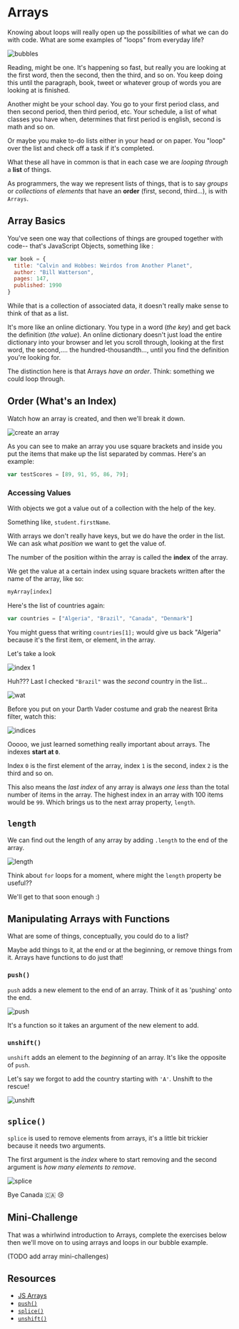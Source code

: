 # Arrays

Knowing about loops will really open up the possibilities of what we can do with code.  What are some examples of "loops" from everyday life?

![bubbles](https://media.giphy.com/media/W8OfQ8S1PXWKY/giphy.gif)

Reading, might be one. It's happening so fast, but really you are looking at the first word, then the second, then the third, and so on. You keep doing this until the paragraph, book, tweet or whatever group of words you are looking at is finished.

Another might be your school day. You go to your first period class, and then second period, then third period, etc.  Your schedule, a list of what classes you have when, determines that first period is english, second is math and so on.

Or maybe you make to-do lists either in your head or on paper.  You "loop" over the list and check off a task if it's completed.

What these all have in common is that in each case we are *looping through* a **list** of things.

As programmers, the way we represent lists of things, that is to say *groups* or *collections* of *elements* that have an **order** (first, second, third...), is with `Arrays`.

## Array Basics

You've seen one way that collections of things are grouped together with code-- that's JavaScript Objects, something like :

```javascript
var book = {
  title: "Calvin and Hobbes: Weirdos from Another Planet",
  author: "Bill Watterson",
  pages: 147,
  published: 1990
}
```

While that is a collection of associated data, it doesn't really make sense to think of that as a list.  

It's more like an online dictionary. You type in a word (*the key*) and get back the definition (*the value*). An online dictionary doesn't just load the entire dictionary into your browser and let you scroll through, looking at the first word, the second,.... the hundred-thousandth..., until you find the definition you're looking for.

The distinction here is that Arrays *have an order*. Think: something we could loop through.

## Order (What's an Index)

Watch how an array is created, and then we'll break it down.

![create an array](/resources/create-array.gif)

As you can see to make an array you use square brackets and inside you put the items that make up the list separated by commas. Here's an example:

```javascript
var testScores = [89, 91, 95, 86, 79];
```

### Accessing Values

With objects we got a value out of a collection with the help of the key.

Something like, `student.firstName`.

With arrays we don't really have keys, but we do have the order in the list. We can ask what *position* we want to get the value of.

The number of the position within the array is called the **index** of the array.

We get the value at a certain index using square brackets written after the name of the array, like so:

```javascript
myArray[index]
```

Here's the list of countries again:

```javascript
var countries = ["Algeria", "Brazil", "Canada", "Denmark"]
```

You might guess that writing `countries[1];` would give us back "Algeria" because it's the first item, or element, in the array.

Let's take a look

![index 1](/resources/index-1.gif)

Huh??? Last I checked `"Brazil"` was the *second* country in the list...

![wat](/resources/wat.png)

Before you put on your Darth Vader costume and grab the nearest Brita filter, watch this:

![indices](/resources/indices.gif)

Ooooo, we just learned something really important about arrays. The indexes **start at `0`**.  

Index `0` is the first element of the array, index `1` is the second, index `2` is the third and so on.

This also means the *last index* of any array is always *one less* than the total number of items in the array. The highest index in an array with 100 items would be `99`. Which brings us to the next array property, `length`.

## `length`

We can find out the length of any array by adding `.length` to the end of the array.

![length](/resources/length.gif)

Think about `for` loops for a moment, where might the `length` property be useful??

We'll get to that soon enough :)

## Manipulating Arrays with Functions
What are some of things, conceptually, you could do to a list?

Maybe add things to it, at the end or at the beginning, or remove things from it. Arrays have functions to do just that!

### `push()`

`push` adds a new element to the end of an array. Think of it as 'pushing' onto the end.

![push](/resources/push.gif)

It's a function so it takes an argument of the new element to add.

### `unshift()`

`unshift` adds an element to the *beginning* of an array. It's like the opposite of `push`.

Let's say we forgot to add the country starting with `'A'`. Unshift to the rescue!

![unshift](/resources/unshift.gif)

## `splice()`

`splice` is used to remove elements from arrays, it's a little bit trickier because it needs two arguments.

The first argument is the *index* where to start removing and the second argument is *how many elements to remove*.

![splice](/resources/splice.gif)

Bye Canada 🇨🇦 😢

## Mini-Challenge

That was a whirlwind introduction to Arrays, complete the exercises below then we'll move on to using arrays and loops in our bubble example.

(TODO add array mini-challenges)

## Resources

- [JS Arrays](https://www.w3schools.com/jsref/jsref_obj_array.asp)
- [`push()`](https://www.w3schools.com/jsref/jsref_push.asp)
- [`splice()`](https://www.w3schools.com/jsref/jsref_splice.asp)
- [`unshift()`](https://www.w3schools.com/jsref/jsref_unshift.asp)
